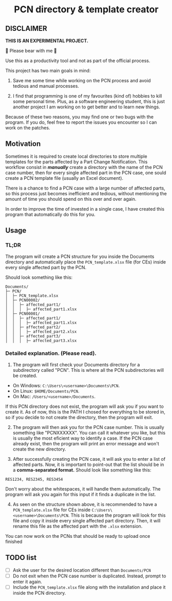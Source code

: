 <p>
    <h1 align="center">PCN directory & template creator</h1>
</p>

## DISCLAIMER

**THIS IS AN EXPERIMENTAL PROJECT.**

 Please bear with me 

Use this as a productivity tool and not as part of the official process.

This project has two main goals in mind:

1. Save me some time while working on the
   PCN process and avoid tedious and manual processes.

2. I find that programming is one of my favourites (kind of) hobbies to kill
   some personal time.
   Plus, as a software engineering student, this is just another project I am
   working on to get better and to learn new things.

Because of these two reasons, you may find one or two bugs with the program.
If you do, feel free to report the issues you encounter so I can work on the patches.

## Motivation

Sometimes it is required to create local directories to store multiple
templates for the parts affected by a Part Change Notification. This workflow
consist in **_manually_** create a directory with the name of the PCN case number, then
for every single affected part in the PCN case, one sould create a PCN template
file (usually an Excel document).

There is a chance to find a PCN case with a large number of affected parts, so
this process just becomes inefficient and tedious, without mentioning the amount
of time you should spend on this over and over again.

In order to improve the time of invested in a single case, I have created this
program that automatically do this for you.

## Usage

### TL;DR

The program will create a PCN structure for you inside the Documents directory
and automatically place the `PCN_template.xlsx` file (for CEs) inside every
single affected part by the PCN.

Should look something like this:

```
Documents/
├─ PCN/
│  ├─ PCN_template.xlsx
│  ├─ PCN00002/
│  │  ├─ affected_part1/
│  │  │  ├─ affected_part1.xlsx
│  ├─ PCN00001/
│  │  ├─ affected_part1/
│  │  │  ├─ affected_part1.xlsx
│  │  ├─ affected_part2/
│  │  │  ├─ affected_part2.xlsx
│  │  ├─ affected_part3/
│  │  │  ├─ affected_part3.xlsx
```

### Detailed explanation. (Please read).

1. The program will first check your Documents directory for a subdirectory called
   "PCN". This is where all the PCN subdirectories will be created.

- On Windows: `C:\Users\<username>\Documents\PCN`.
- On Linux: `$HOME/Documents/PCN`.
- On Mac: `/Users/<username>/Documents`.

If this PCN directory does not exist, the program will ask you if you want to
create it. As of now, this is the PATH I chosed for everything to be stored in, so
if you decide to not create the directory, then the program will exit.

2. The program will then ask you for the PCN case number. This is usually something
   like "PCNXXXXXX". You can call it whatever you like, but this is usually the
   most eficient way to identify a case. If the PCN case already exist, then
   the program will print an error message and won't create the new directory.

3. After successfully creating the PCN case, it will ask you to enter a list of
   affected parts. Now, it is important to point-out that the list should be in a
   **comma-separated format.** Should look like something like this:

`RES1234, RES2345, RES3454`

Don't worry about the whitespaces, it will handle them automatically.
The program will ask you again for this input if it finds a duplicate in the
list.

4. As seen on the structure shown above, it is recommended to have a
   `PCN_template.xlsx` file for CEs inside `C:\Users\<username>\Documents\PCN`.
   This is because the program will look for this file and copy it inside every
   single affected part directory. Then, it will rename this file as the
   affected part with the `.xlsx` extension.

You can now work on the PCNs that should be ready to upload once finished

## TODO list

- [ ] Ask the user for the desired location different than `Documents/PCN`
- [ ] Do not exit when the PCN case number is duplicated. Instead, prompt to enter it again.
- [ ] Include the `PCN_template.xlsx` file along with the installation and place it inside the PCN directory.
